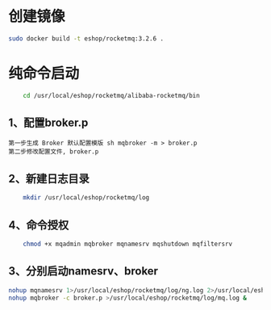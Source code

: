 创建镜像
======
```bash
sudo docker build -t eshop/rocketmq:3.2.6 .
``` 
        
        
纯命令启动
====

```bash
    cd /usr/local/eshop/rocketmq/alibaba-rocketmq/bin
``` 
1、配置broker.p
----  

    第一步生成 Broker 默认配置模版 sh mqbroker -m > broker.p
    第二步修改配置文件, broker.p

2、新建日志目录
----
```bash
    mkdir /usr/local/eshop/rocketmq/log
```

4、命令授权
----
```bash
    chmod +x mqadmin mqbroker mqnamesrv mqshutdown mqfiltersrv 
```

3、分别启动namesrv、broker
----
```bash
nohup mqnamesrv 1>/usr/local/eshop/rocketmq/log/ng.log 2>/usr/local/eshop/rocketmq/log/ng-err.log &
nohup mqbroker -c broker.p >/usr/local/eshop/rocketmq/log/mq.log &
```